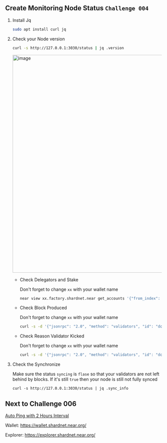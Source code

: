 ## Create Monitoring Node Status `Challenge 004`

1. Install Jq

    ```bash
    sudo apt install curl jq
    ```
    
2. Check your Node version

     ```bash
    curl -s http://127.0.0.1:3030/status | jq .version
    ```
    
    <img width="700" alt="image" src="https://user-images.githubusercontent.com/73088644/181290504-20e7cbe4-271c-47dc-92ec-fbfe85867bca.png">
    
    - Check Delegators and Stake

        Don't forget to change `xx` with your wallet name

        ```bash
        near view xx.factory.shardnet.near get_accounts '{"from_index": 0, "limit": 10}' --accountId xx.shardnet.near
        ```

    - Check Block Produced

        Don't forget to change `xx` with your wallet name
        
        ```bash
        curl -s -d '{"jsonrpc": "2.0", "method": "validators", "id": "dontcare", "params": [null]}' -H 'Content-Type: application/json' 127.0.0.1:3030 | jq  '.result.current_validators[] | select(.account_id | contains ("xx.factory.shardnet.near"))'
        
     - Check Reason Validator Kicked

        Don't forget to change `xx` with your wallet name
        
        ```bash
        curl -s -d '{"jsonrpc": "2.0", "method": "validators", "id": "dontcare", "params": [null]}' -H 'Content-Type: application/json' 127.0.0.1:3030 | jq -c '.result.prev_epoch_kickout[] | select(.account_id | contains ("xx.factory.shardnet.near"))' | jq .reason
        ```
        
3. Check the Synchronize

    Make sure the status `syncing` is `flase` so that your validators are not left behind by blocks. If it's still `true` then your node is still not fully synced
    
    ```
    curl -s http://127.0.0.1:3030/status | jq .sync_info
    ```

## Next to Challenge 006

[Auto Ping with 2 Hours Interval](https://github.com/oxrafy/stakewars/blob/main/challenges/C-006.md)

Wallet: https://wallet.shardnet.near.org/

Explorer: https://explorer.shardnet.near.org/ 
